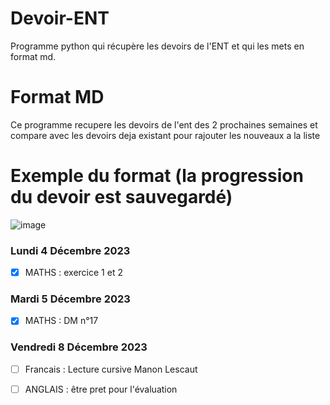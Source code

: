 # Devoir-ENT
Programme python qui récupère les devoirs de l'ENT et qui les mets en format md.



# Format MD
Ce programme recupere les devoirs de l'ent des 2 prochaines semaines et compare avec les devoirs deja existant pour rajouter les nouveaux a la liste

# Exemple du format (la progression du devoir est sauvegardé)
![image](https://github.com/DeadMall0w/Devoir-ENT/assets/100719400/9e526231-6941-4b2e-b0db-06b70390dce3)

### Lundi 4 Décembre 2023
- [x] MATHS  : exercice 1 et 2
### Mardi 5 Décembre 2023
- [x] MATHS : DM n°17
### Vendredi 8 Décembre 2023
- [ ] Francais : Lecture cursive Manon Lescaut
- [ ] ANGLAIS : être pret pour l'évaluation

